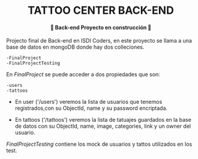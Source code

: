 <h1 align="center"> TATTOO CENTER BACK-END</h1>

<h4 align="center">
🚧 Back-end Proyecto en construcción 🚧
</h4>

Projecto final de Back-end en ISDI Coders, en este proyecto se llama a una base de datos en mongoDB donde hay dos colleciones.

    -FinalProject
    -FinalProjectTesting

En _FinalProject_ se puede acceder a dos propiedades que son:

    -users
    -tattoos

-   En user ('/users') veremos la lista de usuarios que tenemos registrados,con su ObjectId, name y su password encriptada.

-   En tattoos ('/tattoos') veremos la lista de tatuajes guardados en la base de datos con su ObjectId, name, image, categories, link y un owner del usuario.

_FinalProjectTesting_ contiene los mock de usuarios y tattos utilizados en los test.
